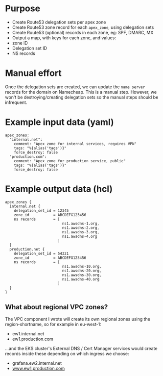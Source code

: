 # Purpose
- Create Route53 delegation sets per apex zone
- Create Route53 zone record for each `apex_zone`, using delegation sets
- Create Route53 (optional) records in each zone, eg: SPF, DMARC, MX
- Output a map, with keys for each zone, and values:
 - zone ID
 - Delegation set ID
 - NS records

# Manual effort
Once the delegation sets are created, we can update the `name server` records for the domain on Namecheap. This is a manual step. However, we won't be destroying/creating delegation sets so the manual steps should be infrequent.
 
# Example input data (yaml)
```
apex_zones:
  "internal.net":
    comment: "Apex zone for internal services, requires VPN"
    tags: "%{alias('tags')}"
    force_destroy: false
  "production.com":
    comment: "Apex zone for production service, public"
    tags: "%{alias('tags')}"
    force_destroy: false
```

# Example output data (hcl)
```
apex_zones {
  internal.net {
    delegation_set_id = 12345
    zone_id           = ABCDEFG123456
    ns records        = [
                          ns1.awsdns-1.org,
                          ns1.awsdns-2.org,
                          ns1.awsdns-3.org,
                          ns1.awsdns-4.org
                        ]
  }
  production.net {
    delegation_set_id = 54321
    zone_id           = ABCDEFG123456
    ns records        = [
                          ns1.awsdns-10.org,
                          ns1.awsdns-20.org,
                          ns1.awsdns-30.org,
                          ns1.awsdns-40.org
                        ]
  }
}
```

## What about regional VPC zones?
The VPC component I wrote will create its own regional zones using the region-shortname, so for example in eu-west-1:
- ew1.internal.net
- ew1.production.com

...and the EKS cluster's External DNS / Cert Manager services would create records inside these depending on which ingress we choose:
- grafana.ew2.internal.net
- www.ew1.production.com

